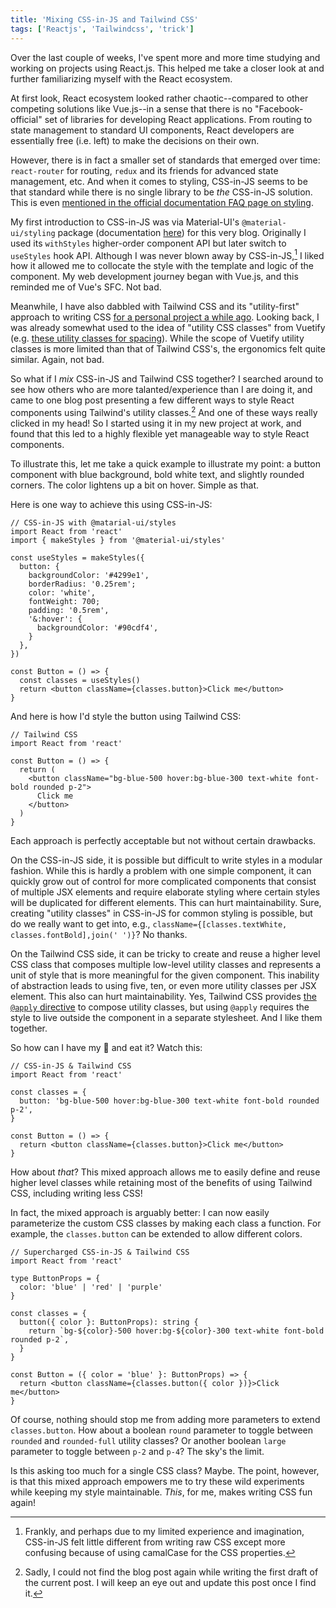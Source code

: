 ```yaml
---
title: 'Mixing CSS-in-JS and Tailwind CSS'
tags: ['Reactjs', 'Tailwindcss', 'trick']
---
```


Over the last couple of weeks, I've spent more and more time studying and working on projects using React.js. This helped me take a closer look at and further familiarizing myself with the React ecosystem.

At first look, React ecosystem looked rather chaotic--compared to other competing solutions like Vue.js--in a sense that there is no "Facebook-official" set of libraries for developing React applications. From routing to state management to standard UI components, React developers are essentially free (i.e. left) to make the decisions on their own.

However, there is in fact a smaller set of standards that emerged over time: `react-router` for routing, `redux` and its friends for advanced state management, etc. And when it comes to styling, CSS-in-JS seems to be that standard while there is no single library to be _the_ CSS-in-JS solution. This is even [mentioned in the official documentation FAQ page on styling](https://reactjs.org/docs/faq-styling.html).

My first introduction to CSS-in-JS was via Material-UI's `@material-ui/styling` package (documentation [here](https://material-ui.com/styles/basics/)) for this very blog. Originally I used its `withStyles` higher-order component API but later switch to `useStyles` hook API. Although I was never blown away by CSS-in-JS,[^1] I liked how it allowed me to collocate the style with the template and logic of the component. My web development journey began with Vue.js, and this reminded me of Vue's SFC. Not bad.

[^1]: Frankly, and perhaps due to my limited experience and imagination, CSS-in-JS felt little different from writing raw CSS except more confusing because of using camalCase for the CSS properties.

Meanwhile, I have also dabbled with Tailwind CSS and its "utility-first" approach to writing CSS [for a personal project a while ago](./no-react-no-vue-no-problem). Looking back, I was already somewhat used to the idea of "utility CSS classes" from Vuetify (e.g. [these utility classes for spacing](https://vuetifyjs.com/en/styles/spacing/)). While the scope of Vuetify utility classes is more limited than that of Tailwind CSS's, the ergonomics felt quite similar. Again, not bad.

So what if I _mix_ CSS-in-JS and Tailwind CSS together? I searched around to see how others who are more talanted/experience than I are doing it, and came to one blog post presenting a few different ways to style React components using Tailwind's utility classes.[^2] And one of these ways really clicked in my head! So I started using it in my new project at work, and found that this led to a highly flexible yet manageable way to style React components.

[^2]: Sadly, I could not find the blog post again while writing the first draft of the current post. I will keep an eye out and update this post once I find it.

To illustrate this, let me take a quick example to illustrate my point: a button component with blue background, bold white text, and slightly rounded corners. The color lightens up a bit on hover. Simple as that.

Here is one way to achieve this using CSS-in-JS:

```tsx
// CSS-in-JS with @matarial-ui/styles
import React from 'react'
import { makeStyles } from '@material-ui/styles'

const useStyles = makeStyles({
  button: {
    backgroundColor: '#4299e1',
    borderRadius: '0.25rem';
    color: 'white',
    fontWeight: 700;
    padding: '0.5rem',
    '&:hover': {
      backgroundColor: '#90cdf4',
    }
  },
})

const Button = () => {
  const classes = useStyles()
  return <button className={classes.button}>Click me</button>
}
```

And here is how I'd style the button using Tailwind CSS:

```tsx
// Tailwind CSS
import React from 'react'

const Button = () => {
  return (
    <button className="bg-blue-500 hover:bg-blue-300 text-white font-bold rounded p-2">
      Click me
    </button>
  )
}
```

Each approach is perfectly acceptable but not without certain drawbacks.

On the CSS-in-JS side, it is possible but difficult to write styles in a modular fashion. While this is hardly a problem with one simple component, it can quickly grow out of control for more complicated components that consist of multiple JSX elements and require elaborate styling where certain styles will be duplicated for different elements. This can hurt maintainability. Sure, creating "utility classes" in CSS-in-JS for common styling is possible, but do we really want to get into, e.g., `className={[classes.textWhite, classes.fontBold],join(' ')}`? No thanks.

On the Tailwind CSS side, it can be tricky to create and reuse a higher level CSS class that composes multiple low-level utility classes and represents a unit of style that is more meaningful for the given component. This inability of abstraction leads to using five, ten, or even more utility classes per JSX element. This also can hurt maintainability. Yes, Tailwind CSS provides [the `@apply` directive](https://tailwindcss.com/docs/functions-and-directives#apply) to compose utility classes, but using `@apply` requires the style to live outside the component in a separate stylesheet. And I like them together.

So how can I have my 🍰 and eat it? Watch this:

```tsx
// CSS-in-JS & Tailwind CSS
import React from 'react'

const classes = {
  button: 'bg-blue-500 hover:bg-blue-300 text-white font-bold rounded p-2',
}

const Button = () => {
  return <button className={classes.button}>Click me</button>
}
```

How about _that_? This mixed approach allows me to easily define and reuse higher level classes while retaining most of the benefits of using Tailwind CSS, including writing less CSS!

In fact, the mixed approach is arguably better: I can now easily parameterize the custom CSS classes by making each class a function. For example, the `classes.button` can be extended to allow different colors.

```tsx
// Supercharged CSS-in-JS & Tailwind CSS
import React from 'react'

type ButtonProps = {
  color: 'blue' | 'red' | 'purple'
}

const classes = {
  button({ color }: ButtonProps): string {
    return `bg-${color}-500 hover:bg-${color}-300 text-white font-bold rounded p-2`,
  }
}

const Button = ({ color = 'blue' }: ButtonProps) => {
  return <button className={classes.button({ color })}>Click me</button>
}
```

Of course, nothing should stop me from adding more parameters to extend `classes.button`. How about a boolean `round` parameter to toggle between `rounded` and `rounded-full` utility classes? Or another boolean `large` parameter to toggle between `p-2` and `p-4`? The sky's the limit.

Is this asking too much for a single CSS class? Maybe. The point, however, is that this mixed approach empowers me to try these wild experiments while keeping my style maintainable. _This_, for me, makes writing CSS fun again!
